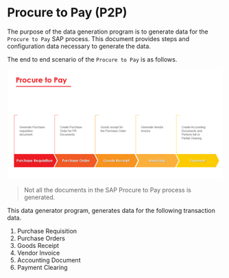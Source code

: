 # Procure to Pay (P2P)

The purpose of the data generation program is to generate data for the `Procure to Pay` SAP process.
This document provides steps and configuration data necessary to generate the data.

The end to end scenario of the `Procure to Pay` is as follows.

<img src="/p2p/assets/images/procure-to-pay.png" width="700">

> Not all the documents in the SAP Procure to Pay process is generated.

This data generator program, generates data for the following transaction data.

1. Purchase Requisition
2. Purchase Orders
3. Goods Receipt
4. Vendor Invoice
5. Accounting Document
6. Payment Clearing
